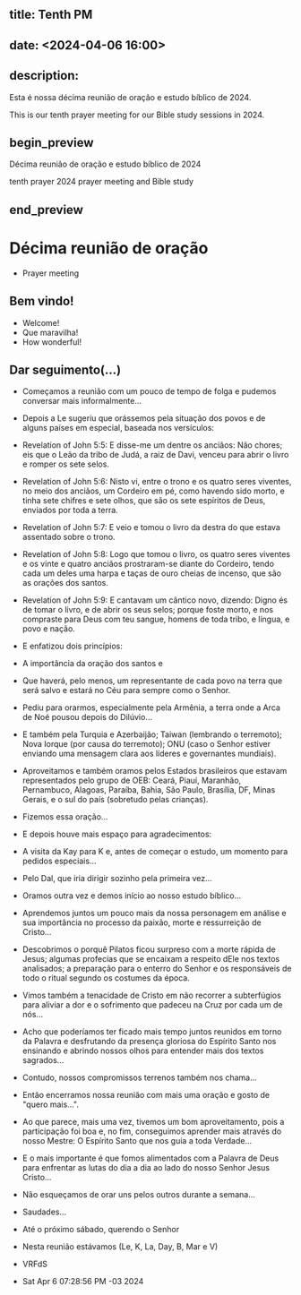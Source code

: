 ## title: Tenth PM
## date: <2024-04-06 16:00>

## description:

Esta é nossa décima reunião de oração e estudo bíblico de 2024.

This is our tenth  prayer meeting for our Bible study sessions in 2024.

## begin_preview

Décima reunião de oração e estudo bíblico de 2024

tenth prayer 2024 prayer meeting and Bible study

## end_preview

# Décima reunião de oração
- Prayer meeting

## Bem vindo!

- Welcome!
- Que maravilha!
- How wonderful!

## Dar seguimento(...)

- Começamos a reunião com um pouco de tempo de folga e pudemos conversar mais informalmente... 
- Depois a Le sugeriu que orássemos pela situação dos povos e de alguns países em especial, baseada nos versículos:
- Revelation of John 5:5: E disse-me um dentre os anciãos: Não chores; eis que o Leão da tribo de Judá, a raiz de Davi, venceu para abrir o livro e romper os sete selos.
- Revelation of John 5:6: Nisto vi, entre o trono e os quatro seres viventes, no meio dos anciãos, um Cordeiro em pé, como havendo sido morto, e tinha sete chifres e sete olhos, que são os sete espíritos de Deus, enviados por toda a terra.
- Revelation of John 5:7: E veio e tomou o livro da destra do que estava assentado sobre o trono.
- Revelation of John 5:8: Logo que tomou o livro, os quatro seres viventes e os vinte e quatro anciãos prostraram-se diante do Cordeiro, tendo cada um deles uma harpa e taças de ouro cheias de incenso, que são as orações dos santos.
- Revelation of John 5:9: E cantavam um cântico novo, dizendo: Digno és de tomar o livro, e de abrir os seus selos; porque foste morto, e nos compraste para Deus com teu sangue, homens de toda tribo, e língua, e povo e nação.

- E enfatizou dois princípios:
- A importância da oração dos santos e
- Que haverá, pelo menos, um representante de cada povo na terra que será salvo e estará no Céu para sempre como o Senhor.

- Pediu para orarmos, especialmente pela Armênia, a terra onde a Arca de Noé pousou depois do Dilúvio...
- E também pela Turquia e Azerbaijão; Taiwan (lembrando o terremoto); Nova Iorque (por causa do terremoto); ONU (caso o Senhor estiver enviando uma mensagem clara aos líderes e governantes mundiais).
- Aproveitamos e também oramos pelos Estados brasileiros que estavam representados pelo grupo de OEB: Ceará, Piauí, Maranhão, Pernambuco, Alagoas, Paraíba, Bahia, São Paulo, Brasília, DF, Minas Gerais, e o sul do país (sobretudo pelas crianças).
- Fizemos essa oração...

- E depois houve mais espaço para agradecimentos:
- A visita da Kay para K e, antes de começar o estudo, um momento para pedidos especiais...
- Pelo Dal, que iria dirigir sozinho pela primeira vez...
- Oramos outra vez e demos início ao nosso estudo bíblico...

- Aprendemos juntos um pouco mais da nossa personagem em análise e sua importância no processo da paixão, morte e ressurreição de Cristo... 
- Descobrimos o porquê Pilatos ficou surpreso com a morte rápida de Jesus; algumas profecias que se encaixam a respeito dEle nos textos analisados; a preparação para o enterro do Senhor e os responsáveis de todo o ritual segundo os costumes da época.
- Vimos também a tenacidade de Cristo em não recorrer a subterfúgios para aliviar a dor e o sofrimento que padeceu na Cruz por cada um de nós... 
- Acho que poderíamos ter ficado mais tempo juntos reunidos em torno da Palavra e desfrutando da presença gloriosa do Espírito Santo nos ensinando e abrindo nossos olhos para entender mais dos textos sagrados...  
- Contudo, nossos compromissos terrenos também nos chama... 
- Então encerramos nossa reunião com mais uma oração e gosto de "quero mais...".
- Ao que parece, mais uma vez, tivemos um bom aproveitamento, pois a participação foi boa e, no fim, conseguimos aprender mais através do nosso Mestre: O Espírito Santo que nos guia a toda Verdade...
- E o mais importante é que fomos alimentados com a Palavra de Deus para enfrentar as lutas do dia a dia ao lado do nosso Senhor Jesus Cristo...
- Não esqueçamos de orar uns pelos outros durante a semana...

- Saudades...

- Até o próximo sábado, querendo o Senhor

- Nesta reunião estávamos (Le, K, La, Day, B, Mar e V)

- VRFdS
- Sat Apr  6 07:28:56 PM -03 2024
